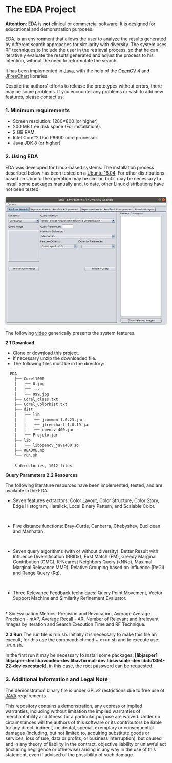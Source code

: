 # The EDA Project #

**Attention**: EDA is **not** clinical or commercial software. It is designed for educational and demonstration purposes.

EDA, is an environment that allows the user to analyze the results generated by different search approaches for similarity with diversity. The system uses RF techniques to include the user in the retrieval process, so that he can iteratively evaluate the results generated and adjust the process to his intention, without the need to reformulate the search.

It has been implemented in [Java](https://www.oracle.com/technetwork/pt/java/javase/downloads/index.html), with the help of the [OpenCV 4](https://opencv.org/opencv-4-0/) and [JFreeChart](http://www.jfree.org/jfreechart/index.html) libraries.   

Despite the authors' efforts to release the prototypes without errors, there may be some problems. If you encounter any problems or wish to add new features, please contact us.

### 1. Minimum requirements ###

* Screen resolution: 1280×800 (or higher)
* 200 MB free disk space (For installation!).
* 2 GB RAM.
* Intel Core™2 Duo P8600 core processor.
* Java JDK 8 (or higher)

### 2. Using EDA ###

EDA was developed for Linux-based systems. The installation process described below has been tested on a [Ubuntu 18.04](http://releases.ubuntu.com/18.04/), For other distributions based on Ubuntu the operation may be similar, but it may be necessary to install some packages manually and, to date, other Linux distributions have not been tested.

  ![Main](./Main.png)

  The following [video](http://youtube.com)  generically presents the system features.

**2.1 Download**

* Clone or download this project.
* If necessary unzip the downloaded file.
* The following files must be in the directory:

```
  EDA
    ├── Corel1000
    │   ├── 0.jpg
    │   ├── ...
    │   └── 999.jpg
    ├── Corel_class.txt
    ├── Corel_Colorhist.txt
    ├── dist
    │   ├── lib
    │   │   ├── jcommon-1.0.23.jar
    │   │   ├── jfreechart-1.0.19.jar
    │   │   └── opencv-400.jar
    │   └── Projeto.jar
    ├── lib
    │   └── libopencv_java400.so
    ├── README.md
    └── run.sh

    3 directories, 1012 files    
```

**Query Parameters**
**2.2 Resources**

The following literature resources have been implemented, tested, and are available in the EDA:

* Seven features extractors: Color Layout, Color Structure, Color Story, Edge Histogram, Haralick, Local Binary Pattern, and Scalable Color.
<br/>

* Five distance functions: Bray-Curtis, Canberra, Chebyshev, Euclidean and Manhatan.
<br/>

* Seven query algorithms (with or without diversity): Better Result with Influence Diversification (BRIDk), First Match (FM), Greedy Marginal Contribution (GMC), K-Nearest Neighbors Query (kNNq), Maximal Marginal Relevance MMR), Relative Grouping based on Influence (ReGi) and Range Query (Rq).
<br/>

* Three Relevance Feedback techniques: Query Point Movement, Vector Support Machine and Similarity Refinement Evaluator.
<br/>
* Six Evaluation Metrics: Precision and Revocation, Average Average Precision - mAP, Average Recall - AR, Number of Relevant and Irrelevant Images by Iteration and Search Execution Time and RF Technique.

**2.3 Run**
  The run file is run.sh. Initially it is necessary to make this file an execult, for this use the command: chmod + x run.sh and to execute use: ./run.sh.

  In the first run it may be necessary to install some packages: **[libjasper1 libjasper-dev libavcodec-dev libavformat-dev libswscale-dev libdc1394-22-dev execstack]**, in this case, the root password can be requested.


### 3. Additional Information and Legal Note ####

The demonstration binary file is under GPLv2 restrictions due to free use of [JAVA](http://openjdk.java.net/legal/) requirements.

This repository contains a demonstration, any express or implied warranties, including without limitation the implied warranties of merchantability and fitness for a particular purpose are waived. Under no circumstances will the authors of this software or its contributors be liable for any direct, indirect, incidental, special, exemplary or consequential damages (including, but not limited to, acquiring substitute goods or services, loss of use, data or profits, or business interruption), but caused and in any theory of liability in the contract, objective liability or unlawful act (including negligence or otherwise) arising in any way in the use of this statement, even if advised of the possibility of such damage.
